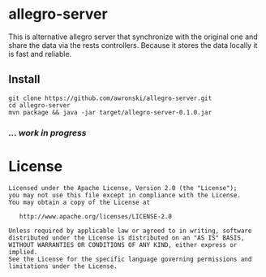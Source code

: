 # allegro-server
This is alternative allegro server that synchronize with the original one and share the data via the rests controllers.
Because it stores the data locally it is fast and reliable.

## Install
```
git clone https://github.com/awronski/allegro-server.git
cd allegro-server
mvn package && java -jar target/allegro-server-0.1.0.jar
```

### _... work in progress_

License
=======

    Licensed under the Apache License, Version 2.0 (the "License");
    you may not use this file except in compliance with the License.
    You may obtain a copy of the License at

       http://www.apache.org/licenses/LICENSE-2.0

    Unless required by applicable law or agreed to in writing, software
    distributed under the License is distributed on an "AS IS" BASIS,
    WITHOUT WARRANTIES OR CONDITIONS OF ANY KIND, either express or implied.
    See the License for the specific language governing permissions and
    limitations under the License.
